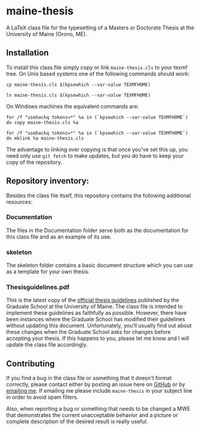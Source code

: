 # maine-thesis
A LaTeX class file for the typesetting of a Masters or Doctorate Thesis at the University of Maine (Orono, ME).

## Installation

To install this class file simply copy or link `maine-thesis.cls` to your texmf tree.  On Unix based systems one of the following commands should work:

`cp maine-thesis.cls $(kpsewhich --var-value TEXMFHOME)`

`ln maine-thesis.cls $(kpsewhich --var-value TEXMFHOME)`

On Windows machines the equivalent commands are:

``for /f "usebackq tokens=*" %a in (`kpsewhich --var-value TEXMFHOME`) do copy maine-thesis.cls %a``

``for /f "usebackq tokens=*" %a in (`kpsewhich --var-value TEXMFHOME`) do mklink %a maine-thesis.cls``

The advantage to linking over copying is that once you've set this up, you need only use `git fetch` to make updates, but you do have to keep your copy of the repository.

## Repository inventory:

Besides the class file itself, this repository contains the following additional resources:

### Documentation

The files in the Documentation folder serve both as the documentation for this class file and as an example of its use.

### skeleton

The skeleton folder contains a basic document structure which you can use as a template for your own thesis.

### Thesisguidelines.pdf

This is the latest copy of the [official thesis guidelines](https://umaine.edu/graduate/resource/thesis-guidelines/) published by the Graduate School at the University of Maine.  The class file is intended to implement these guidelines as faithfully as possible.  However, there have been instances where the Graduate School has modified their guidelines without updating this document.  Unfortunately, you'll usually find out about these changes when the Graduate School asks for changes before accepting your thesis.  If this happens to you, please let me know and I will update the class file accordingly.

## Contributing

If you find a bug in the class file or something that it doesn't format correctly, please contact either by posting an issue here on [GitHub](https://github.com/rpspringuel/maine-thesis/issues) or by [emailing me](mailto:rpspringuel@gmail.com).  If emailing me please include `maine-thesis` in your subject line in order to avoid spam filters.

Also, when reporting a bug or something that needs to be changed a MWE that demonstrates the current unacceptable behavior and a picture or complete description of the desired result is really useful.
